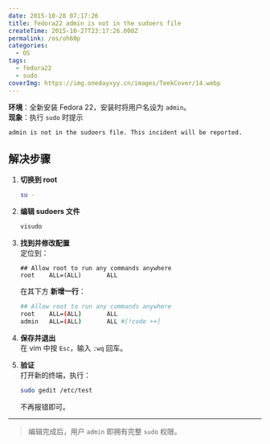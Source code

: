 ```yaml
---
date: 2015-10-28 07:17:26
title: fedora22 admin is not in the sudoers file
createTime: 2015-10-27T23:17:26.000Z
permalink: /os/oh60p
categories:
  - OS
tags:
  - fedora22
  - sudo
coverImg: https://img.onedayxyy.cn/images/TeekCover/14.webp
---
```



**环境**：全新安装 Fedora 22，安装时将用户名设为 `admin`。  
**现象**：执行 `sudo` 时提示

```
admin is not in the sudoers file. This incident will be reported.
```

## 解决步骤

1. **切换到 root**  
   ```bash
   su -
   ```

2. **编辑 sudoers 文件**  
   ```bash
   visudo
   ```

3. **找到并修改配置**  
   定位到：
   ```
   ## Allow root to run any commands anywhere
   root    ALL=(ALL)       ALL
   ```
   在其下方 **新增一行**：
    ```bash
    ## Allow root to run any commands anywhere
    root    ALL=(ALL)       ALL
    admin   ALL=(ALL)       ALL #[!code ++]
    ```

4. **保存并退出**  
   在 vim 中按 `Esc`，输入 `:wq` 回车。

5. **验证**  
   打开新的终端，执行：
   ```bash
   sudo gedit /etc/test
   ```
   不再报错即可。

---

> 编辑完成后，用户 `admin` 即拥有完整 `sudo` 权限。